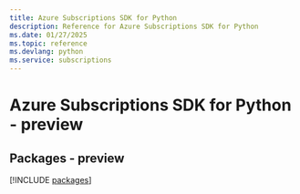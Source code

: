 ```yaml
---
title: Azure Subscriptions SDK for Python
description: Reference for Azure Subscriptions SDK for Python
ms.date: 01/27/2025
ms.topic: reference
ms.devlang: python
ms.service: subscriptions
---
```

# Azure Subscriptions SDK for Python - preview
## Packages - preview
[!INCLUDE [packages](subscriptions-index.md)]